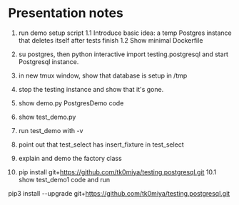 # Presentation notes

1. run demo setup script
1.1 Introduce basic idea: a temp Postgres instance that deletes itself after tests finish
1.2 Show minimal Dockerfile
 
2. su postgres, then python interactive import testing.postgresql and start Postgresql instance.
3. in new tmux window, show that database is setup in /tmp
4. stop the testing instance and show that it's gone.

5. show demo.py PostgresDemo code
6. show test_demo.py
7. run test_demo with -v

8. point out that test_select has insert_fixture in test_select
9. explain and demo the factory class
10. pip install git+https://github.com/tk0miya/testing.postgresql.git
10.1 show test_demo1 code and run

pip3 install --upgrade git+https://github.com/tk0miya/testing.postgresql.git

